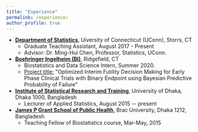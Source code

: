 ```yaml
---
title: "Experience"
permalink: /experience/
author_profile: true
---
```


* **[Department of Statistics](https://stat.uconn.edu/)**, Uiversity of Connecticut (UConn), Storrs, CT
  - Graduate Teaching Assistant, August 2017 - Present
  - Advisor: Dr. Ming-Hui Chen, Professor, Statistics, UConn.
* **[Boehringer Ingelheim (BI)](https://www.boehringer-ingelheim.com/)**, Ridgefield, CT
  - Biostatistics and Data Science Intern, Summer 2020.
  - <ins>Project title:</ins> "Optimized Interim Futility Decision Making for Early Phase Clinical Trials with Binary Endpoint using Bayesian Predictive Probability of Failure"
* **[Institute of Statistical Research and Training](https://www.isrt.ac.bd/people/tsheikh/)**, University of Dhaka, Dhaka 1000, Bangladesh
  - Lecturer of Applied Statistics, August 2015 -- present
* **[James P Grant School of Public Health](http://sph.bracu.ac.bd/)**, Brac University, Dhaka 1212, Bangladesh
  - Teaching Fellow of Biostatistics course, Mar-May, 2015
